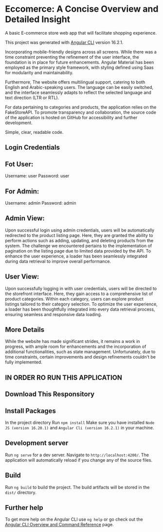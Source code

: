 # Eccomerce: A Concise Overview and Detailed Insight

A basic E-commerce store web app that will facilitate shopping experience.

This project was generated with [Angular CLI](https://github.com/angular/angular-cli) version 16.2.1.

Incorporating mobile-friendly designs across all screens. 
While there was a time constraint preventing the refinement of the user interface, the foundation is in place for future enhancements. 
Angular Material has been employed as the primary style framework, with styling defined using Saas for modularity and maintainability.

Furthermore, The website offers multilingual support, catering to both English and Arabic-speaking users. The language can be easily switched, and the interface seamlessly adapts to reflect the selected language and text direction (LTR or RTL).

For data pertaining to categories and products, the application relies on the FakeStoreAPI. 
To promote transparency and collaboration, the source code of the application is hosted on GitHub for accessibility and further development.

Simple, clear, readable code.

## Login Credentials 

## Fot User:

Username: user
Password: user

## For Admin:

Username: admin
Password: admin

## Admin View: 

Upon successful login using admin credentials, users will be automatically redirected to the product listing page. Here, they are granted the ability to perform actions such as adding, updating, and deleting products from the system. The challenge we encountered pertains to the implementation of pagination on the listing page due to limited data provided by the API. To enhance the user experience, a loader has been seamlessly integrated during data retrieval to improve overall performance.

## User View:

Upon successfully logging in with user credentials, users will be directed to the storefront interface. Here, they gain access to a comprehensive list of product categories. Within each category, users can explore product listings tailored to their category selection. To optimize the user experience, a loader has been thoughtfully integrated into every data retrieval process, ensuring seamless and responsive data loading.

## More Details 
While the website has made significant strides, it remains a work in progress, with ample room for enhancements and the incorporation of additional functionalities, such as state management. Unfortunately, due to time constraints, certain improvements and design refinements couldn't be fully implemented.

## IN ORDER RO RUN THIS APPLICATION

## Download This Responsitory

## Install Packages

In the project directory Run `npm install`
Make sure you have installed `Node JS (version 16.20.1)` and `Angular Cli (version 16.2.1)` in your machine. 

## Development server

Run `ng serve` for a dev server. Navigate to `http://localhost:4200/`. The application will automatically reload if you change any of the source files.

## Build

Run `ng build` to build the project. The build artifacts will be stored in the `dist/` directory.

## Further help

To get more help on the Angular CLI use `ng help` or go check out the [Angular CLI Overview and Command Reference](https://angular.io/cli) page.
